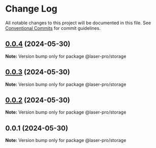 # Change Log

All notable changes to this project will be documented in this file. See [Conventional Commits](https://conventionalcommits.org) for commit guidelines.

## [0.0.4](https://github.com/laser-ui/laser-pro/compare/v0.0.3...v0.0.4) (2024-05-30)

**Note:** Version bump only for package @laser-pro/storage

## [0.0.3](https://github.com/laser-ui/laser-pro/compare/v0.0.2...v0.0.3) (2024-05-30)

**Note:** Version bump only for package @laser-pro/storage

## [0.0.2](https://github.com/laser-ui/laser-pro/compare/v0.0.1...v0.0.2) (2024-05-30)

**Note:** Version bump only for package @laser-pro/storage

## 0.0.1 (2024-05-30)

**Note:** Version bump only for package @laser-pro/storage
